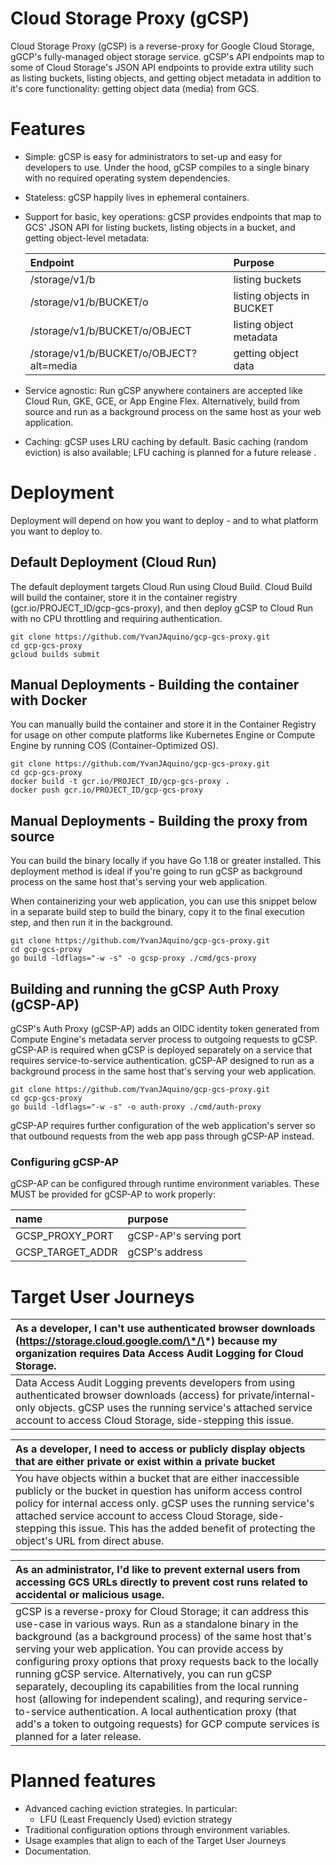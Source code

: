 # Cloud Storage Proxy (gCSP)

Cloud Storage Proxy (gCSP) is a reverse-proxy for Google Cloud Storage, gGCP's fully-managed object storage service.  gCSP's API endpoints map to some of Cloud Storage's JSON API endpoints to provide extra utility such as listing buckets, listing objects, and getting object metadata in addition to it's core functionality: getting object data (media) from GCS.  

# Features
- Simple: gCSP is easy for administrators to set-up and easy for developers to use.  Under the hood, gCSP compiles to a single binary with no required operating system dependencies.  
- Stateless:  gCSP happily lives in ephemeral containers. 
- Support for basic, key operations: gCSP provides endpoints that map to GCS' JSON API for listing buckets, listing objects in a bucket, and getting object-level metadata: 

    | Endpoint | Purpose |
    | :-- | :-- |
    | /storage/v1/b | listing buckets |
    | /storage/v1/b/BUCKET/o | listing objects in BUCKET |
    | /storage/v1/b/BUCKET/o/OBJECT | listing object metadata |
    | /storage/v1/b/BUCKET/o/OBJECT?alt=media | getting object data |

- Service agnostic: Run gCSP anywhere containers are accepted like Cloud Run, GKE, GCE, or App Engine Flex.  Alternatively, build from source and run as a background process on the same host as your web application.
- Caching:  gCSP uses LRU caching by default.  Basic caching (random eviction) is also available; LFU caching is planned for a future release .  

# Deployment

Deployment will depend on how you want to deploy - and to what platform you want to deploy to.

## Default Deployment (Cloud Run)

The default deployment targets Cloud Run using Cloud Build.  Cloud Build will build the container, store it in the container registry (gcr.io/PROJECT_ID/gcp-gcs-proxy), and then deploy gCSP to Cloud Run with no CPU throttling and requiring authentication.  

```shell
git clone https://github.com/YvanJAquino/gcp-gcs-proxy.git
cd gcp-gcs-proxy
gcloud builds submit
```

## Manual Deployments - Building the container with Docker

You can manually build the container and store it in the Container Registry for usage on other compute platforms like Kubernetes Engine or Compute Engine by running COS (Container-Optimized OS).

```
git clone https://github.com/YvanJAquino/gcp-gcs-proxy.git
cd gcp-gcs-proxy
docker build -t gcr.io/PROJECT_ID/gcp-gcs-proxy . 
docker push gcr.io/PROJECT_ID/gcp-gcs-proxy
```

## Manual Deployments - Building the proxy from source

You can build the binary locally if you have Go 1.18 or greater installed.  This deployment method is ideal if you're going to run gCSP as background process on the same host that's serving your web application.  

When containerizing your web application, you can use this snippet below in a separate build step to build the binary, copy it to the final execution step, and then run it in the background.  

```
git clone https://github.com/YvanJAquino/gcp-gcs-proxy.git
cd gcp-gcs-proxy
go build -ldflags="-w -s" -o gcsp-proxy ./cmd/gcs-proxy
```

## Building and running the gCSP Auth Proxy (gCSP-AP)

gCSP's Auth Proxy (gCSP-AP) adds an OIDC identity token generated from Compute Engine's metadata server process to outgoing requests to gCSP.  gCSP-AP is required when gCSP is deployed separately on a service that requires service-to-service authentication.  gCSP-AP designed to run as a background process in the same host that's serving your web application.  


```shell
git clone https://github.com/YvanJAquino/gcp-gcs-proxy.git
cd gcp-gcs-proxy
go build -ldflags="-w -s" -o auth-proxy ./cmd/auth-proxy
```

gCSP-AP requires further configuration of the web application's server so that outbound requests from the web app pass through gCSP-AP instead.   

### Configuring gCSP-AP
gCSP-AP can be configured through runtime environment variables.  These MUST be provided for gCSP-AP to work properly:

| name | purpose | 
| :-- | :-- | 
| GCSP_PROXY_PORT | gCSP-AP's serving port |
| GCSP_TARGET_ADDR | gCSP's address | 

# Target User Journeys

| As a developer, I can't use authenticated browser downloads **(https://storage.cloud.google.com/\*/\*)** because my organization requires Data Access Audit Logging for Cloud Storage. |
| :-- |
| Data Access Audit Logging prevents developers from using authenticated browser downloads (access) for private/internal-only objects.  gCSP uses the  running service's attached service account to access Cloud Storage, side-stepping this issue. |

| As a developer, I need to access or publicly display objects that are either private or exist within a private bucket |
| :-- |
| You have objects within a bucket that are either inaccessible publicly or the bucket in question has uniform access control policy for internal access only.  gCSP uses the running service's attached service account to access Cloud Storage, side-stepping this issue.  This has the added benefit of protecting the object's URL from direct abuse. |

| As an administrator, I'd like to prevent external users from accessing GCS URLs directly to prevent cost runs related to accidental or malicious usage. |
| :-- |
| gCSP is a reverse-proxy for Cloud Storage; it can address this use-case in various ways. Run as a standalone binary in the background (as a background process) of the same host that's serving your web application.  You can provide access by configuring proxy options that proxy requests back to the locally running gCSP service. Alternatively, you can run gCSP separately, decoupling its capabilities from the local running host (allowing for independent scaling), and requring service-to-service authentication. A local authentication proxy (that add's a token to outgoing requests) for GCP compute services is planned for a later release. |

# Planned features
- Advanced caching eviction strategies.  In particular:
    - LFU (Least Frequencly Used) eviction strategy
- Traditional configuration options through environment variables.  
- Usage examples that align to each of the Target User Journeys
- Documentation.  